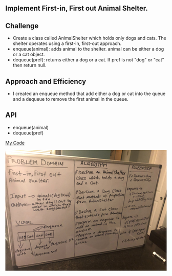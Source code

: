 ## Implement First-in, First out Animal Shelter.

## Challenge
- Create a class called AnimalShelter which holds only dogs and cats. The shelter operates using a first-in, first-out approach.
- enqueue(animal): adds animal to the shelter. animal can be either a dog or a cat object.
- dequeue(pref): returns either a dog or a cat. If pref is not "dog" or "cat" then return null.

## Approach and Efficiency
- I created an enqueue method that add either a dog or cat into the queue and a dequeue to remove the first animal in the queue.

## API
- enqueue(animal)
- dequeue(pref)

[My Code](https://github.com/jjblues86/data-structures-and-algorithms-/tree/master/datastructures/src/main/java/utilities)

![](../assets/fifo-animal-shelter.jpg)